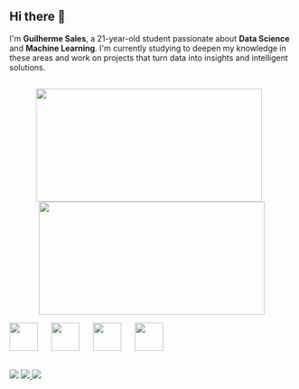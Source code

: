 ## Hi there 👋

I'm **Guilherme Sales**, a 21-year-old student passionate about **Data Science** and **Machine Learning**. I'm currently studying to deepen my knowledge in these areas and work on projects that turn data into insights and intelligent solutions.

##

<p align="center">
  <img src="https://github-readme-stats.vercel.app/api?username=GuiSales21&show_icons=true&theme=tokyonight" height="200px" width="400px" style="margin-right: 10px;"/>
  <img src="https://github-readme-stats.vercel.app/api/top-langs/?username=GuiSales21&layout=compact&theme=tokyonight&card_width=100" height="200px" width="400px"/>
</p>

<p align="left">
  <img src="https://cdn.jsdelivr.net/gh/devicons/devicon@latest/icons/python/python-original.svg" width="50" height="50" style="margin-right: 20px;"/>
  <img src="https://cdn.jsdelivr.net/gh/devicons/devicon@latest/icons/r/r-plain.svg" width="50" height="50" style="margin-right: 20px;"/>
  <img src="https://cdn.jsdelivr.net/gh/devicons/devicon@latest/icons/azuresqldatabase/azuresqldatabase-original.svg" width="50" height="50" style="margin-right: 20px;"/>
  <img src="https://cdn.jsdelivr.net/gh/devicons/devicon@latest/icons/mongodb/mongodb-original.svg" width="50" height="50"/>
</p>

##
<div>
 <a href="https://instagram.com/gui_sales._" target="_blank"><img src="https://img.shields.io/badge/-Instagram-%23E4405F?style=for-the-badge&logo=instagram&logoColor=white" target="_blank"></a>
 <a href = "mailto:gui.sales.212@gmail.com"><img src="https://img.shields.io/badge/-Gmail-%23333?style=for-the-badge&logo=gmail&logoColor=white" target="_blank">
 <a href="www.linkedin.com/in/guilherme-sales-476a16268" target="_blank"><img src="https://img.shields.io/badge/-LinkedIn-%230077B5?style=for-the-badge&logo=linkedin&logoColor=white" target="_blank"></a> 
  
<div>


          
          
          

          
          
          
